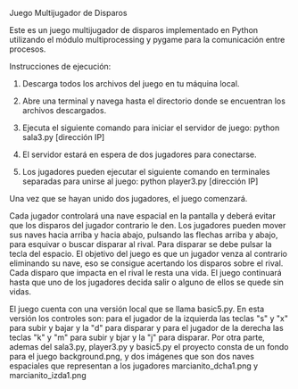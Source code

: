 Juego Multijugador de Disparos

Este es un juego multijugador de disparos implementado en Python utilizando el módulo multiprocessing y pygame para la comunicación entre procesos.

Instrucciones de ejecución:

1. Descarga todos los archivos del juego en tu máquina local.
    
2. Abre una terminal y navega hasta el directorio donde se encuentran los archivos descargados.
    
3. Ejecuta el siguiente comando para iniciar el servidor de juego:
          python sala3.py [dirección IP]

4. El servidor estará en espera de dos jugadores para conectarse.
    
5. Los jugadores pueden ejecutar el siguiente comando en terminales separadas para unirse al juego:
          python player3.py [dirección IP]
          
          
Una vez que se hayan unido dos jugadores, el juego comenzará. 

Cada jugador controlará una nave espacial en la pantalla y deberá evitar que los disparos del jugador contrario le den.
Los jugadores pueden mover sus naves hacia arriba y hacia abajo, pulsando las flechas arriba y abajo, para esquivar o buscar disparar al rival. 
Para disparar se debe pulsar la tecla del espacio.
El objetivo del juego es que un jugador venza al contrario eliminando su nave, eso se consigue acertando los disparos sobre el rival. Cada disparo que impacta en el rival le resta una vida.
El juego continuará hasta que uno de los jugadores decida salir o alguno de ellos se quede sin vidas.

El juego cuenta con una versión local que se llama basic5.py. En esta versión los controles son: para el jugador de la izquierda las teclas "s" y "x" para subir y bajar y la "d" para disparar y para el jugador de la derecha las teclas "k" y "m" para subir y bjar y la "j" para disparar.
Por otra parte, ademas del sala3.py, player3.py y basic5.py el proyecto consta de un fondo para el juego background.png, y dos imágenes que son dos naves espaciales que representan a los jugadores marcianito_dcha1.png y marcianito_izda1.png
